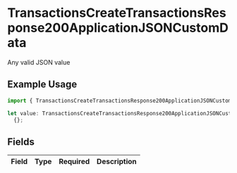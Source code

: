 # TransactionsCreateTransactionsResponse200ApplicationJSONCustomData

Any valid JSON value

## Example Usage

```typescript
import { TransactionsCreateTransactionsResponse200ApplicationJSONCustomData } from "open-billing/models/operations";

let value: TransactionsCreateTransactionsResponse200ApplicationJSONCustomData =
  {};
```

## Fields

| Field       | Type        | Required    | Description |
| ----------- | ----------- | ----------- | ----------- |
